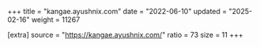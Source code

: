 +++
title = "kangae.ayushnix.com"
date = "2022-06-10"
updated = "2025-02-16"
weight = 11267

[extra]
source = "https://kangae.ayushnix.com/"
ratio = 73
size = 11
+++
